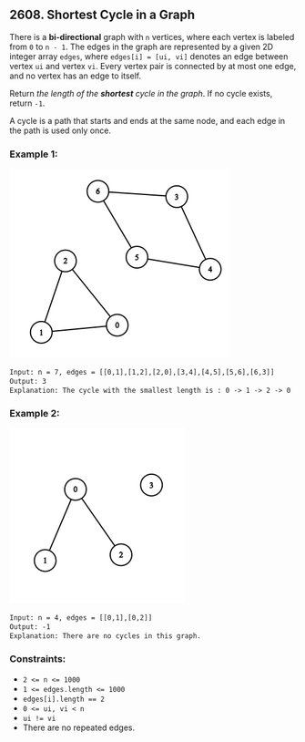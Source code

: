 ## 2608. Shortest Cycle in a Graph

There is a **bi-directional** graph with ```n``` vertices, where each vertex is labeled from ```0``` to ```n - 1```. The edges in the graph are represented by a given 2D integer array ```edges```, where ```edges[i] = [ui, vi]``` denotes an edge between vertex ```ui``` and vertex ```vi```. Every vertex pair is connected by at most one edge, and no vertex has an edge to itself.

Return *the length of the **shortest** cycle in the graph*. If no cycle exists, return ```-1```.

A cycle is a path that starts and ends at the same node, and each edge in the path is used only once.

### Example 1:

![Example 1](images/example1.png)

```
Input: n = 7, edges = [[0,1],[1,2],[2,0],[3,4],[4,5],[5,6],[6,3]]
Output: 3
Explanation: The cycle with the smallest length is : 0 -> 1 -> 2 -> 0
```
### Example 2:

![Example 2](images/example2.png)

```
Input: n = 4, edges = [[0,1],[0,2]]
Output: -1
Explanation: There are no cycles in this graph.
```

### Constraints:

* ```2 <= n <= 1000```
* ```1 <= edges.length <= 1000```
* ```edges[i].length == 2```
* ```0 <= ui, vi < n```
* ```ui != vi```
* There are no repeated edges.